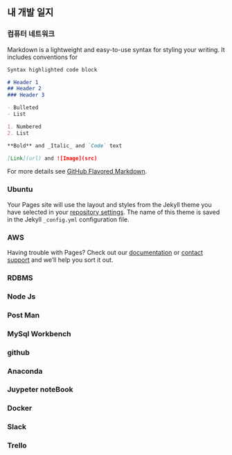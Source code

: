 ## 내 개발 일지



### 컴퓨터 네트워크

Markdown is a lightweight and easy-to-use syntax for styling your writing. It includes conventions for

```markdown
Syntax highlighted code block

# Header 1
## Header 2
### Header 3

- Bulleted
- List

1. Numbered
2. List

**Bold** and _Italic_ and `Code` text

[Link](url) and ![Image](src)
```

For more details see [GitHub Flavored Markdown](https://guides.github.com/features/mastering-markdown/).

### Ubuntu

Your Pages site will use the layout and styles from the Jekyll theme you have selected in your [repository settings](https://github.com/k89jy/MyDevelopmentNoteBook/settings). The name of this theme is saved in the Jekyll `_config.yml` configuration file.

### AWS

Having trouble with Pages? Check out our [documentation](https://help.github.com/categories/github-pages-basics/) or [contact support](https://github.com/contact) and we’ll help you sort it out.

### RDBMS

### Node Js

### Post Man

### MySql Workbench

### github

### Anaconda

### Juypeter noteBook

### Docker

### Slack

### Trello

